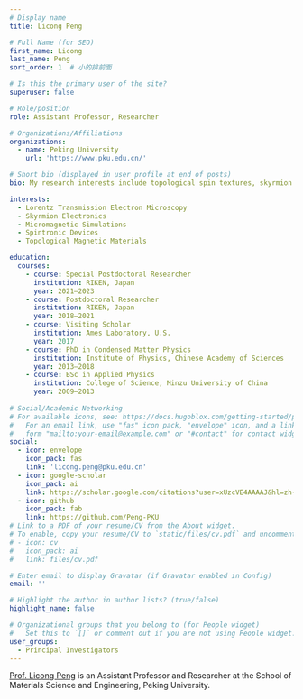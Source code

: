 ```yaml
---
# Display name
title: Licong Peng

# Full Name (for SEO)
first_name: Licong
last_name: Peng
sort_order: 1  # 小的排前面

# Is this the primary user of the site?
superuser: false

# Role/position
role: Assistant Professor, Researcher

# Organizations/Affiliations
organizations:
  - name: Peking University
    url: 'https://www.pku.edu.cn/'

# Short bio (displayed in user profile at end of posts)
bio: My research interests include topological spin textures, skyrmion electronics and micromagnetic simulations.

interests:
  - Lorentz Transmission Electron Microscopy
  - Skyrmion Electronics
  - Micromagnetic Simulations
  - Spintronic Devices
  - Topological Magnetic Materials

education:
  courses:
    - course: Special Postdoctoral Researcher
      institution: RIKEN, Japan
      year: 2021–2023
    - course: Postdoctoral Researcher
      institution: RIKEN, Japan
      year: 2018–2021
    - course: Visiting Scholar
      institution: Ames Laboratory, U.S.
      year: 2017
    - course: PhD in Condensed Matter Physics
      institution: Institute of Physics, Chinese Academy of Sciences
      year: 2013–2018
    - course: BSc in Applied Physics
      institution: College of Science, Minzu University of China
      year: 2009–2013
      
# Social/Academic Networking
# For available icons, see: https://docs.hugoblox.com/getting-started/page-builder/#icons
#   For an email link, use "fas" icon pack, "envelope" icon, and a link in the
#   form "mailto:your-email@example.com" or "#contact" for contact widget.
social:
  - icon: envelope
    icon_pack: fas
    link: 'licong.peng@pku.edu.cn'
  - icon: google-scholar
    icon_pack: ai
    link: https://scholar.google.com/citations?user=xUzcVE4AAAAJ&hl=zh-CN
  - icon: github
    icon_pack: fab
    link: https://github.com/Peng-PKU
# Link to a PDF of your resume/CV from the About widget.
# To enable, copy your resume/CV to `static/files/cv.pdf` and uncomment the lines below.
# - icon: cv
#   icon_pack: ai
#   link: files/cv.pdf

# Enter email to display Gravatar (if Gravatar enabled in Config)
email: ''

# Highlight the author in author lists? (true/false)
highlight_name: false

# Organizational groups that you belong to (for People widget)
#   Set this to `[]` or comment out if you are not using People widget.
user_groups:
  - Principal Investigators
---
```


[Prof. Licong Peng](https://www.mse.pku.edu.cn/info/1213/2411.htm) is an Assistant Professor and Researcher at the School of Materials Science and Engineering, Peking University.
